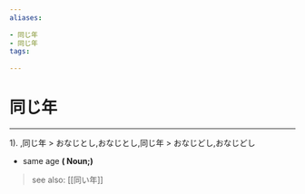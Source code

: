 ```yaml
---
aliases:
    
- 同じ年
- 同じ年
tags:
    
---
```


# 同じ年
---
1).
,同じ年 > おなじとし,おなじとし,同じ年 > おなじどし,おなじどし

- same age
**( Noun;)**
> see also:  [[同い年]]
            